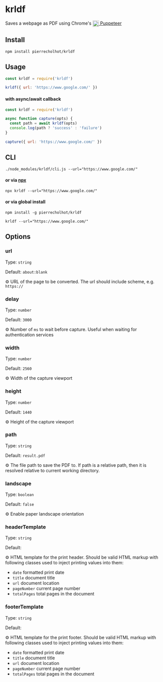 # krldf

Saves a webpage as PDF using Chrome's <a href="https://github.com/GoogleChrome/puppeteer"><img src="https://user-images.githubusercontent.com/10379601/29446482-04f7036a-841f-11e7-9872-91d1fc2ea683.png" height="20" align="top" /> Puppeteer</a>

## Install

```shell
npm install pierrecholhot/krldf
```

## Usage

```javascript
const krldf = require('krldf')

krldf({ url: 'https://www.google.com/' })
```

#### with async/await callback

```javascript
const krldf = require('krldf')

async function capture(opts) {
  const path = await krldf(opts)
  console.log(path ? 'success' : 'failure')
}

capture({ url: 'https://www.google.com/' })
```

## CLI

```shell
./node_modules/krldf/cli.js --url="https://www.google.com/"
```

#### or via [npx](https://www.npmjs.com/package/npx)

```shell
npx krldf --url="https://www.google.com/"
```

#### or via global install

```shell
npm install -g pierrecholhot/krldf
```
```shell
krldf --url="https://www.google.com/"
```


## Options

### url

  Type: `string`

  Default: `about:blank`

  ⚙️ URL of the page to be converted. The url should include scheme, e.g. `https://`

### delay

  Type: `number`

  Default: `3000`

  ⚙️ Number of `ms` to wait before capture. Useful when waiting for authentication services

### width

  Type: `number`

  Default: `2560`

  ⚙️ Width of the capture viewport

### height

  Type: `number`

  Default: `1440`

  ⚙️ Height of the capture viewport

### path

  Type: `string`

  Default: `result.pdf`

  ⚙️ The file path to save the PDF to. If path is a relative path, then it is resolved relative to current working directory.

### landscape

  Type: `boolean`

  Default: `false`

  ⚙️ Enable paper landscape orientation

### headerTemplate

  Type: `string`

  Default: ` `

  ⚙️ HTML template for the print header. Should be valid HTML markup with following classes used to inject printing values into them:

  - `date` formatted print date
  - `title` document title
  - `url` document location
  - `pageNumber` current page number
  - `totalPages` total pages in the document

### footerTemplate

  Type: `string`

  Default: ` `

  ⚙️ HTML template for the print footer. Should be valid HTML markup with following classes used to inject printing values into them:

  - `date` formatted print date
  - `title` document title
  - `url` document location
  - `pageNumber` current page number
  - `totalPages` total pages in the document
